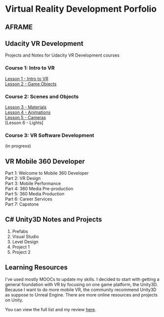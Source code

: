 # Virtual Reality Development Porfolio  

## AFRAME  
## Udacity VR Development  
Projects and Notes for Udacity VR Development courses    
### Course 1: Intro to VR  
[Lesson 1 - Intro to VR](Intro-to-VR/wk1-summary.md)    
[Lesson 2 - Game Objects](lesson2-game-objects.md)  
### Course 2: Scenes and Objects 
[Lesson 3 - Materials](lesson3-materials.md)  
[Lesson 4 - Animations](lesson4-animations.md)   
[Lesson 5 - Cameras](lesson5-cameras.md)      
[Lesson 6 - Lights]   
### Course 3: VR Software Development  
(in progress)  
## VR Mobile 360 Developer    
Part 1: Welcome to Mobile 360 Developer  
Part 2: VR Design  
Part 3: Mobile Performance  
Part 4: 360 Media Pre-production  
Part 5: 360 Media Production  
Part 6: Career Services    
Part 7: Capstone  

## C# Unity3D Notes and Projects  
1. Prefabs  
2. Visual Studio  
3. Level Design  
4. Project 1  
5. Project 2  

## Learning Resources  
I've used mostly MOOCs to update my skills.  I decided to start with getting a general foundation with VR by focusing on one game platform, the Unity3D.  Because I want to do more mobile VR, the community recommend Unity3D as suppose to Unreal Engine.  There are more online resources and projects on Unity.    

You can view the full list and my review [here](/VR-Learning-Resources.md).


